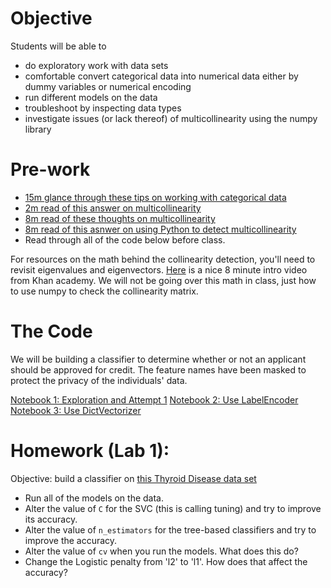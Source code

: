 # Objective
Students will be able to
- do exploratory work with data sets
- comfortable convert categorical data into numerical data either by dummy variables or numerical encoding
- run different models on the data
- troubleshoot by inspecting data types
- investigate issues (or lack thereof) of multicollinearity using the numpy library

# Pre-work
- [15m glance through these tips on working with categorical data](http://nbviewer.ipython.org/github/rasbt/pattern_classification/blob/master/preprocessing/feature_encoding.ipynb)
- [2m read of this answer on multicollinearity](http://stats.stackexchange.com/a/100209)
- [8m read of these thoughts on multicollinearity](http://blog.minitab.com/blog/adventures-in-statistics/what-are-the-effects-of-multicollinearity-and-when-can-i-ignore-them)
- [8m read of this asnwer on using Python to detect multicollinearity](http://stackoverflow.com/a/25833792)
- Read through all of the code below before class.

For resources on the math behind the collinearity detection, you'll need to revisit eigenvalues and eigenvectors. [Here](https://www.khanacademy.org/math/linear-algebra/alternate_bases/eigen_everything/v/linear-algebra-introduction-to-eigenvalues-and-eigenvectors) is a nice 8 minute intro video from Khan academy. We will not be going over this math in class, just how to use numpy to check the collinearity matrix.

# The Code
We will be building a classifier to determine whether or not an applicant should be approved for credit. The feature names have been masked to protect the privacy of the individuals' data.

[Notebook 1: Exploration and Attempt 1](http://nbviewer.ipython.org/gist/suneel0101/8819fd96e0b855e1a8f9)
[Notebook 2: Use LabelEncoder](http://nbviewer.ipython.org/gist/suneel0101/759dc540077273d56742)
[Notebook 3: Use DictVectorizer](http://nbviewer.ipython.org/gist/suneel0101/b82a31f141a023284063)

# Homework (Lab 1):
Objective: build a classifier on [this Thyroid Disease data set](https://archive.ics.uci.edu/ml/datasets/Thyroid+Disease)

- Run all of the models on the data.
- Alter the value of `C` for the SVC (this is calling tuning) and try to improve its accuracy.
- Alter the value of `n_estimators` for the tree-based classifiers and try to improve the accuracy.
- Alter the value of `cv` when you run the models. What does this do?
- Change the Logistic penalty from 'l2' to 'l1'. How does that affect the accuracy?
